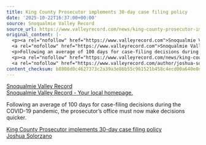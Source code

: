 ```yaml
---
title: King County Prosecutor implements 30-day case filing policy
date: '2025-10-22T16:37:00+00:00'
source: Snoqualmie Valley Record
source_url: https://www.valleyrecord.com/news/king-county-prosecutor-implements-30-day-case-filing-policy/
original_content: |-
  <p><a rel="nofollow" href="https://www.valleyrecord.com">Snoqualmie Valley Record</a><br />
  <a rel="nofollow" href="https://www.valleyrecord.com">Snoqualmie Valley Record - Your local homepage.</a></p>
  <p>Following an average of 100 days for case-filing decisions during the COVID-19 pandemic, the prosecutor’s office must now make decisions quicker.</p>
  <p><a rel="nofollow" href="https://www.valleyrecord.com/news/king-county-prosecutor-implements-30-day-case-filing-policy/">King County Prosecutor implements 30-day case filing policy</a><br />
  <a rel="nofollow" href="https://www.valleyrecord.com/author/joshua-solorzano/">Joshua Solorzano</a></p>
content_checksum: b8808d0c4627373c2a39a3e86b55c961521b458c4ecd00a640e0d60ac6528f2b
---
```


[Snoqualmie Valley Record](https://www.valleyrecord.com)  
[Snoqualmie Valley Record - Your local homepage.](https://www.valleyrecord.com)

Following an average of 100 days for case-filing decisions during the COVID-19 pandemic, the prosecutor’s office must now make decisions quicker.

[King County Prosecutor implements 30-day case filing policy](https://www.valleyrecord.com/news/king-county-prosecutor-implements-30-day-case-filing-policy/)  
[Joshua Solorzano](https://www.valleyrecord.com/author/joshua-solorzano/)

